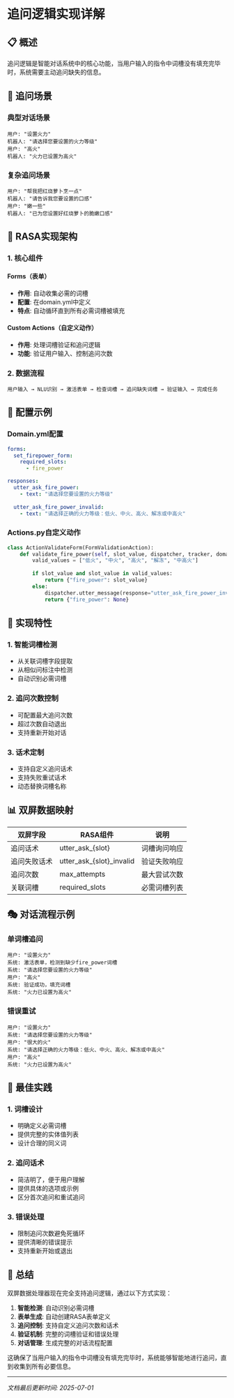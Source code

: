 # 追问逻辑实现详解

## 📋 概述

追问逻辑是智能对话系统中的核心功能，当用户输入的指令中词槽没有填充完毕时，系统需要主动追问缺失的信息。

## 🎯 追问场景

### 典型对话场景
```
用户: "设置火力"
机器人: "请选择您要设置的火力等级"  
用户: "高火"
机器人: "火力已设置为高火"
```

### 复杂追问场景
```
用户: "帮我把红烧萝卜烹一点"
机器人: "请告诉我您要设置的口感"
用户: "嫩一些"
机器人: "已为您设置好红烧萝卜的脆嫩口感"
```

## 🔧 RASA实现架构

### 1. 核心组件

#### Forms（表单）
- **作用**: 自动收集必需的词槽
- **配置**: 在domain.yml中定义
- **特点**: 自动循环直到所有必需词槽被填充

#### Custom Actions（自定义动作）
- **作用**: 处理词槽验证和追问逻辑
- **功能**: 验证用户输入、控制追问次数

### 2. 数据流程
```
用户输入 → NLU识别 → 激活表单 → 检查词槽 → 追问缺失词槽 → 验证输入 → 完成任务
```

## 📁 配置示例

### Domain.yml配置
```yaml
forms:
  set_firepower_form:
    required_slots:
      - fire_power

responses:
  utter_ask_fire_power:
    - text: "请选择您要设置的火力等级"
  
  utter_ask_fire_power_invalid:
    - text: "请选择正确的火力等级：低火、中火、高火、解冻或中高火"
```

### Actions.py自定义动作
```python
class ActionValidateForm(FormValidationAction):
    def validate_fire_power(self, slot_value, dispatcher, tracker, domain):
        valid_values = ["低火", "中火", "高火", "解冻", "中高火"]
        
        if slot_value and slot_value in valid_values:
            return {"fire_power": slot_value}
        else:
            dispatcher.utter_message(response="utter_ask_fire_power_invalid")
            return {"fire_power": None}
```

## 🚀 实现特性

### 1. 智能词槽检测
- 从关联词槽字段提取
- 从相似问标注中检测
- 自动识别必需词槽

### 2. 追问次数控制
- 可配置最大追问次数
- 超过次数自动退出
- 支持重新开始对话

### 3. 话术定制
- 支持自定义追问话术
- 支持失败重试话术
- 动态替换词槽名称

## 📊 双屏数据映射

| 双屏字段 | RASA组件 | 说明 |
|---------|----------|------|
| 追问话术 | utter_ask_{slot} | 词槽询问响应 |
| 追问失败话术 | utter_ask_{slot}_invalid | 验证失败响应 |
| 追问次数 | max_attempts | 最大尝试次数 |
| 关联词槽 | required_slots | 必需词槽列表 |

## 🎭 对话流程示例

### 单词槽追问
```
用户: "设置火力"
系统: 激活表单，检测到缺少fire_power词槽
系统: "请选择您要设置的火力等级"
用户: "高火"
系统: 验证成功，填充词槽
系统: "火力已设置为高火"
```

### 错误重试
```
用户: "设置火力"
系统: "请选择您要设置的火力等级"
用户: "很大的火"
系统: "请选择正确的火力等级：低火、中火、高火、解冻或中高火"
用户: "高火"
系统: "火力已设置为高火"
```

## 🎯 最佳实践

### 1. 词槽设计
- 明确定义必需词槽
- 提供完整的实体值列表
- 设计合理的同义词

### 2. 追问话术
- 简洁明了，便于用户理解
- 提供具体的选项或示例
- 区分首次追问和重试追问

### 3. 错误处理
- 限制追问次数避免死循环
- 提供清晰的错误提示
- 支持重新开始或退出

## 📝 总结

双屏数据处理器现在完全支持追问逻辑，通过以下方式实现：

1. **智能检测**: 自动识别必需词槽
2. **表单生成**: 自动创建RASA表单定义  
3. **追问控制**: 支持自定义追问次数和话术
4. **验证机制**: 完整的词槽验证和错误处理
5. **对话管理**: 生成完整的对话流程配置

这确保了当用户输入的指令中词槽没有填充完毕时，系统能够智能地进行追问，直到收集到所有必要信息。

---

*文档最后更新时间: 2025-07-01* 